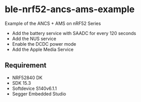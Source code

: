 # ble-nrf52-ancs-ams-example

Example of the ANCS + AMS on nRF52 Series

* Add the battery service with SAADC for every 120 seconds
* Add the NUS service
* Enable the DCDC power mode
* Add the Apple Media Service


## Requirement

* NRF52840 DK
* SDK 15.3
* Softdevice S140v6.1.1
* Segger Embedded Studio
